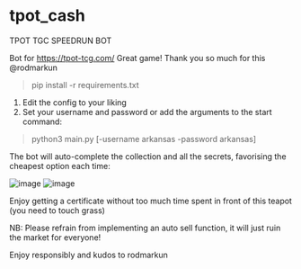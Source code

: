 # tpot_cash
TPOT TGC SPEEDRUN BOT

Bot for https://tpot-tcg.com/
Great game! Thank you so much for this @rodmarkun 

> pip install -r requirements.txt

1. Edit the config to your liking
2. Set your username and password or add the arguments to the start command:

  > python3 main.py [-username arkansas -password arkansas]

The bot will auto-complete the collection and all the secrets, favorising the cheapest option each time:

![image](https://github.com/user-attachments/assets/07180f7c-c9d2-4c1d-b40c-ac9827a4bc2b) ![image](https://github.com/user-attachments/assets/ca60422e-6456-46c4-9fb1-2635186551e1)


Enjoy getting a certificate without too much time spent in front of this teapot (you need to touch grass)

NB: Please refrain from implementing an auto sell function, it will just ruin the market for everyone!

Enjoy responsibly and kudos to rodmarkun
